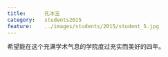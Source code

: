 ```yaml
---
title:		孔冰玉
category:	students2015
feature:	../images/students/2015/student_5.jpg
---
```

希望能在这个充满学术气息的学院度过充实而美好的四年。


